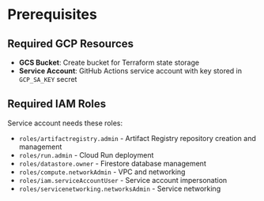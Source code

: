 # Prerequisites

## Required GCP Resources

- **GCS Bucket**: Create bucket for Terraform state storage
- **Service Account**: GitHub Actions service account with key stored in `GCP_SA_KEY` secret

## Required IAM Roles

Service account needs these roles:

- `roles/artifactregistry.admin` - Artifact Registry repository creation and management
- `roles/run.admin` - Cloud Run deployment
- `roles/datastore.owner` - Firestore database management
- `roles/compute.networkAdmin` - VPC and networking
- `roles/iam.serviceAccountUser` - Service account impersonation
- `roles/servicenetworking.networksAdmin` - Service networking